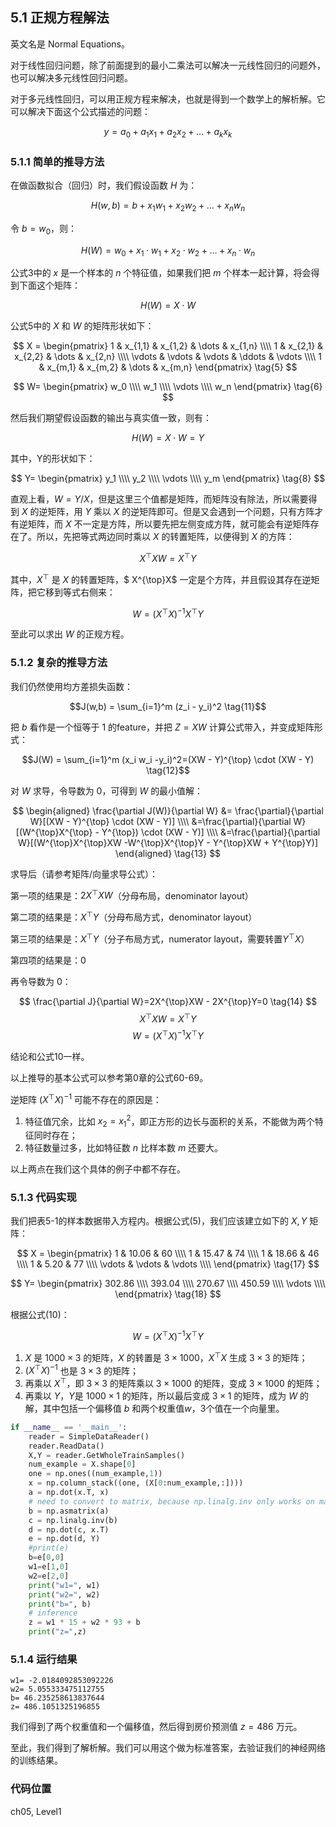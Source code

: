 <!--Copyright © Microsoft Corporation. All rights reserved.
  适用于[License](https://github.com/Microsoft/ai-edu/blob/master/LICENSE.md)版权许可-->
  
## 5.1 正规方程解法

英文名是 Normal Equations。

对于线性回归问题，除了前面提到的最小二乘法可以解决一元线性回归的问题外，也可以解决多元线性回归问题。

对于多元线性回归，可以用正规方程来解决，也就是得到一个数学上的解析解。它可以解决下面这个公式描述的问题：

$$y=a_0+a_1x_1+a_2x_2+\dots+a_kx_k \tag{1}$$

### 5.1.1 简单的推导方法

在做函数拟合（回归）时，我们假设函数 $H$ 为：

$$H(w,b) = b + x_1 w_1+x_2 w_2+ \dots +x_n w_n \tag{2}$$

令 $b=w_0$，则：

$$H(W) = w_0 + x_1 \cdot w_1 + x_2 \cdot w_2 + \dots + x_n \cdot w_n\tag{3}$$

公式3中的 $x$ 是一个样本的 $n$ 个特征值，如果我们把 $m$ 个样本一起计算，将会得到下面这个矩阵：

$$H(W) = X \cdot W \tag{4}$$

公式5中的 $X$ 和 $W$ 的矩阵形状如下：

$$
X = 
\begin{pmatrix} 
1 & x_{1,1} & x_{1,2} & \dots & x_{1,n} \\\\
1 & x_{2,1} & x_{2,2} & \dots & x_{2,n} \\\\
\vdots & \vdots & \vdots & \ddots & \vdots \\\\
1 & x_{m,1} & x_{m,2} & \dots & x_{m,n}
\end{pmatrix} \tag{5}
$$

$$
W= \begin{pmatrix}
w_0 \\\\
w_1 \\\\
\vdots \\\\
 w_n
\end{pmatrix}  \tag{6}
$$

然后我们期望假设函数的输出与真实值一致，则有：

$$H(W) = X \cdot W = Y \tag{7}$$

其中，Y的形状如下：

$$
Y= \begin{pmatrix}
y_1 \\\\
y_2 \\\\
\vdots \\\\
y_m
\end{pmatrix}  \tag{8}
$$


直观上看，$W = Y/X$，但是这里三个值都是矩阵，而矩阵没有除法，所以需要得到 $X$ 的逆矩阵，用 $Y$ 乘以 $X$ 的逆矩阵即可。但是又会遇到一个问题，只有方阵才有逆矩阵，而 $X$ 不一定是方阵，所以要先把左侧变成方阵，就可能会有逆矩阵存在了。所以，先把等式两边同时乘以 $X$ 的转置矩阵，以便得到 $X$ 的方阵：

$$X^{\top} X W = X^{\top} Y \tag{9}$$

其中，$X^{\top}$ 是 $X$ 的转置矩阵，$ X^{\top}X$ 一定是个方阵，并且假设其存在逆矩阵，把它移到等式右侧来：

$$W = (X^{\top} X)^{-1}{X^{\top} Y} \tag{10}$$

至此可以求出 $W$ 的正规方程。

### 5.1.2 复杂的推导方法

我们仍然使用均方差损失函数：

$$J(w,b) = \sum_{i=1}^m (z_i - y_i)^2 \tag{11}$$

把 $b$ 看作是一个恒等于 $1$ 的feature，并把 $Z=XW$ 计算公式带入，并变成矩阵形式：

$$J(W) = \sum_{i=1}^m (x_i w_i -y_i)^2=(XW - Y)^{\top} \cdot (XW - Y) \tag{12}$$

对 $W$ 求导，令导数为 $0$，可得到 $W$ 的最小值解：

$$
\begin{aligned}
\frac{\partial J(W)}{\partial W} &= \frac{\partial}{\partial W}[(XW - Y)^{\top} \cdot (XW - Y)] \\\\
&=\frac{\partial}{\partial W}[(W^{\top}X^{\top} - Y^{\top}) \cdot (XW - Y)] \\\\
&=\frac{\partial}{\partial W}[(W^{\top}X^{\top}XW -W^{\top}X^{\top}Y - Y^{\top}XW + Y^{\top}Y)] 
\end{aligned}
\tag{13}
$$

求导后（请参考矩阵/向量求导公式）：

第一项的结果是：$2X^{\top}XW$（分母布局，denominator layout）

第二项的结果是：$X^{\top}Y$（分母布局方式，denominator layout）

第三项的结果是：$X^{\top}Y$（分子布局方式，numerator layout，需要转置$Y^{\top}X$）

第四项的结果是：$0$

再令导数为 $0$：

$$
\frac{\partial J}{\partial W}=2X^{\top}XW - 2X^{\top}Y=0 \tag{14}
$$
$$
X^{\top}XW = X^{\top}Y \tag{15}
$$
$$
W=(X^{\top}X)^{-1}X^{\top}Y \tag{16}
$$

结论和公式10一样。

以上推导的基本公式可以参考第0章的公式60-69。

逆矩阵 $(X^{\top}X)^{-1}$ 可能不存在的原因是：

1. 特征值冗余，比如 $x_2=x^2_1$，即正方形的边长与面积的关系，不能做为两个特征同时存在；
2. 特征数量过多，比如特征数 $n$ 比样本数 $m$ 还要大。

以上两点在我们这个具体的例子中都不存在。

### 5.1.3 代码实现

我们把表5-1的样本数据带入方程内。根据公式(5)，我们应该建立如下的 $X,Y$ 矩阵：

$$
X = \begin{pmatrix} 
1 & 10.06 & 60 \\\\
1 & 15.47 & 74 \\\\
1 & 18.66 & 46 \\\\
1 & 5.20 & 77 \\\\
\vdots & \vdots & \vdots \\\\
\end{pmatrix} \tag{17}
$$

$$
Y= \begin{pmatrix}
302.86 \\\\
393.04 \\\\
270.67 \\\\
450.59 \\\\
\vdots \\\\
\end{pmatrix}  \tag{18}
$$

根据公式(10)：

$$W = (X^{\top} X)^{-1}{X^{\top} Y} \tag{19}$$

1. $X$ 是 $1000\times 3$ 的矩阵，$X$ 的转置是 $3\times 1000$，$X^{\top}X$ 生成 $3\times 3$ 的矩阵；
2. $(X^{\top}X)^{-1}$ 也是 $3\times 3$ 的矩阵；
3. 再乘以 $X^{\top}$，即 $3\times 3$ 的矩阵乘以 $3\times 1000$ 的矩阵，变成 $3\times 1000$ 的矩阵；
4. 再乘以 $Y$，$Y$是 $1000\times 1$ 的矩阵，所以最后变成 $3\times 1$ 的矩阵，成为 $W$ 的解，其中包括一个偏移值 $b$ 和两个权重值$w$，3个值在一个向量里。

```Python
if __name__ == '__main__':
    reader = SimpleDataReader()
    reader.ReadData()
    X,Y = reader.GetWholeTrainSamples()
    num_example = X.shape[0]
    one = np.ones((num_example,1))
    x = np.column_stack((one, (X[0:num_example,:])))
    a = np.dot(x.T, x)
    # need to convert to matrix, because np.linalg.inv only works on matrix instead of array
    b = np.asmatrix(a)
    c = np.linalg.inv(b)
    d = np.dot(c, x.T)
    e = np.dot(d, Y)
    #print(e)
    b=e[0,0]
    w1=e[1,0]
    w2=e[2,0]
    print("w1=", w1)
    print("w2=", w2)
    print("b=", b)
    # inference
    z = w1 * 15 + w2 * 93 + b
    print("z=",z)
```

### 5.1.4 运行结果

```
w1= -2.0184092853092226
w2= 5.055333475112755
b= 46.235258613837644
z= 486.1051325196855
```

我们得到了两个权重值和一个偏移值，然后得到房价预测值 $z=486$ 万元。

至此，我们得到了解析解。我们可以用这个做为标准答案，去验证我们的神经网络的训练结果。

### 代码位置

ch05, Level1
